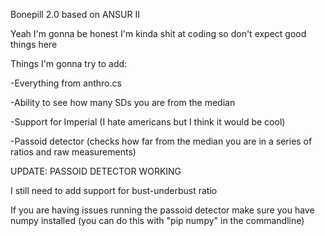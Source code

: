 Bonepill 2.0 based on ANSUR II

Yeah I'm gonna be honest I'm kinda shit at coding so don't expect good things here

Things I'm gonna try to add:

-Everything from anthro.cs

-Ability to see how many SDs you are from the median 

-Support for Imperial (I hate americans but I think it would be cool)

-Passoid detector (checks how far from the median you are in a series of ratios and raw measurements)

UPDATE: PASSOID DETECTOR WORKING

I still need to add support for bust-underbust ratio

If you are having issues running the passoid detector make sure you have numpy installed (you can do this with "pip numpy" in the commandline)